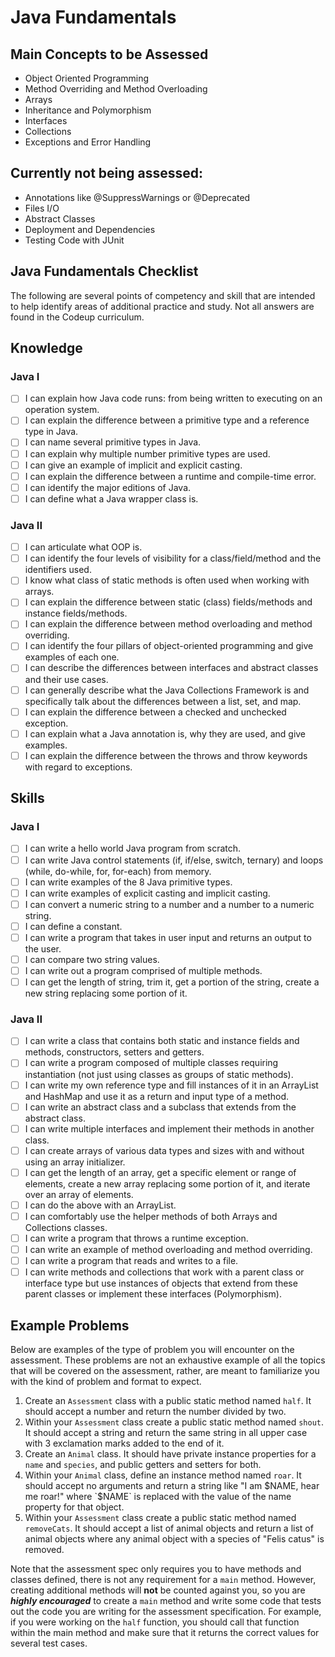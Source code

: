 # Java Fundamentals

## Main Concepts to be Assessed

- Object Oriented Programming
- Method Overriding and Method Overloading
- Arrays
- Inheritance and Polymorphism
- Interfaces
- Collections
- Exceptions and Error Handling

## Currently not being assessed:

- Annotations like @SuppressWarnings or @Deprecated
- Files I/O
- Abstract Classes
- Deployment and Dependencies
- Testing Code with JUnit

## Java Fundamentals Checklist

The following are several points of competency and skill that are intended to help identify areas of additional practice and study. Not all answers are found in the Codeup curriculum.

## Knowledge

### Java I

- [ ] I can explain how Java code runs: from being written to executing on an operation system.
- [ ] I can explain the difference between a primitive type and a reference type in Java.
- [ ] I can name several primitive types in Java.
- [ ] I can explain why multiple number primitive types are used.
- [ ] I can give an example of implicit and explicit casting.
- [ ] I can explain the difference between a runtime and compile-time error.
- [ ] I can identify the major editions of Java.
- [ ] I can define what a Java wrapper class is.

### Java II

- [ ] I can articulate what OOP is.
- [ ] I can identify the four levels of visibility for a class/field/method and the identifiers used.
- [ ] I know what class of static methods is often used when working with arrays.
- [ ] I can explain the difference between static (class) fields/methods and instance fields/methods.
- [ ] I can explain the difference between method overloading and method overriding.
- [ ] I can identify the four pillars of object-oriented programming and give examples of each one.
- [ ] I can describe the differences between interfaces and abstract classes and their use cases.
- [ ] I can generally describe what the Java Collections Framework is and specifically talk about the differences between a list, set, and map.
- [ ] I can explain the difference between a checked and unchecked exception.
- [ ] I can explain what a Java annotation is, why they are used, and give examples.
- [ ] I can explain the difference between the throws and throw keywords with regard to exceptions.

## Skills

### Java I

- [ ] I can write a hello world Java program from scratch.
- [ ] I can write Java control statements (if, if/else, switch, ternary) and loops (while, do-while, for, for-each) from memory.
- [ ] I can write examples of the 8 Java primitive types.
- [ ] I can write examples of explicit casting and implicit casting.
- [ ] I can convert a numeric string to a number and a number to a numeric string.
- [ ] I can define a constant.
- [ ] I can write a program that takes in user input and returns an output to the user.
- [ ] I can compare two string values.
- [ ] I can write out a program comprised of multiple methods.
- [ ] I can get the length of string, trim it, get a portion of the string, create a new string replacing some portion of it.

### Java II

- [ ] I can write a class that contains both static and instance fields and methods, constructors, setters and getters.
- [ ] I can write a program composed of multiple classes requiring instantiation (not just using classes as groups of static methods).
- [ ] I can write my own reference type and fill instances of it in an ArrayList and HashMap and use it as a return and input type of a method.
- [ ] I can write an abstract class and a subclass that extends from the abstract class.
- [ ] I can write multiple interfaces and implement their methods in another class.
- [ ] I can create arrays of various data types and sizes with and without using an array initializer.
- [ ] I can get the length of an array, get a specific element or range of elements, create a new array replacing some portion of it, and iterate over an array of elements.
- [ ] I can do the above with an ArrayList.
- [ ] I can comfortably use the helper methods of both Arrays and Collections classes.
- [ ] I can write a program that throws a runtime exception.
- [ ] I can write an example of method overloading and method overriding.
- [ ] I can write a program that reads and writes to a file.
- [ ] I can write methods and collections that work with a parent class or interface type but use instances of objects that extend from these parent classes or implement these interfaces (Polymorphism).

## Example Problems

Below are examples of the type of problem you will encounter on the assessment. These problems are not an exhaustive example of all the topics that will be covered on the assessment, rather, are meant to familiarize you with the kind of problem and format to expect.

1. Create an `Assessment` class with a public static method named `half`. It should accept a number and return the number divided by two.
1. Within your `Assessment` class create a public static method named `shout`. It should accept a string and return the same string in all upper case with 3 exclamation marks added to the end of it.
1. Create an `Animal` class. It should have private instance properties for a `name` and `species`, and public getters and setters for both.
1. Within your `Animal` class, define an instance method named `roar`. It should accept no arguments and return a string like "I am $NAME, hear me roar!" where `$NAME` is replaced with the value of the name property for that object.
1. Within your `Assessment` class create a public static method named `removeCats`. It should accept a list of animal objects and return a list of animal objects where any animal object with a species of "Felis catus" is removed.

Note that the assessment spec only requires you to have methods and classes defined, there is not any requirement for a `main` method. However, creating additional methods will **not** be counted against you, so you are **_highly encouraged_** to create a `main` method and write some code that tests out the code you are writing for the assessment specification. For example, if you were working on the `half` function, you should call that function within the main method and make sure that it returns the correct values for several test cases.
